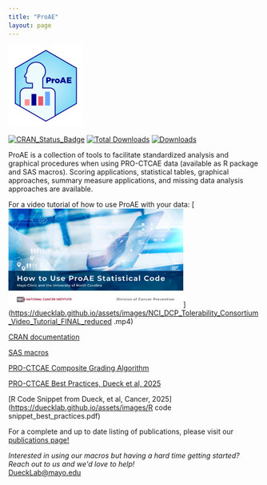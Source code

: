 ```yaml
---
title: "ProAE"
layout: page
---
```


<img width="150" alt="ProAE" src="/assets/images/ProAE_no_background.png">

<!-- badges: start -->
[![CRAN_Status_Badge](http://www.r-pkg.org/badges/version/ProAE)](https://CRAN.R-project.org/package=ProAE)
[![Total Downloads](http://cranlogs.r-pkg.org/badges/grand-total/ProAE)](https://CRAN.R-project.org/package=ProAE)
[![Downloads](http://cranlogs.r-pkg.org/badges/ProAE)](https://CRAN.R-project.org/package=ProAE)
<!-- badges: end -->

ProAE is a collection of tools to facilitate standardized analysis and graphical procedures when using PRO-CTCAE data (available as R package and SAS macros). Scoring applications, statistical tables, graphical approaches, summary measure applications, and missing data analysis approaches are available.

For a video tutorial of how to use ProAE with your data: 
[<img width="350" alt= NCI_DCP_Tolerability_Consortium_Video_COVER IMAGE src="/assets/images/NCI_DCP_Tolerability_Consortium_Video_COVER IMAGE.png">](https://duecklab.github.io/assets/images/NCI_DCP_Tolerability_Consortium_Video_Tutorial_FINAL_reduced .mp4)

[CRAN documentation](https://CRAN.R-project.org/package=ProAE)

[SAS macros](https://github.com/DueckLab/ProAE-SAS)

[PRO-CTCAE Composite Grading Algorithm](https://pubmed.ncbi.nlm.nih.gov/33258687/)

[PRO-CTCAE Best Practices, Dueck et al, 2025](https://pubmed.ncbi.nlm.nih.gov/41123546/)

[R Code Snippet from Dueck, et al, Cancer, 2025](https://duecklab.github.io/assets/images/R code snippet_best_practices.pdf)<br>


For a complete and up to date listing of publications, please visit our [publications page!](https://duecklab.github.io/pubs.html)

_Interested in using our macros but having a hard time getting started? Reach out to us and we'd love to help!_  
 [DueckLab@mayo.edu](mailto:DueckLab@mayo.edu)


 
<!-- Google tag (gtag.js) -->
<script async src="https://www.googletagmanager.com/gtag/js?id=G-RR2YH5HMBL"></script>
<script>
  window.dataLayer = window.dataLayer || [];
  function gtag(){dataLayer.push(arguments);}
  gtag('js', new Date());

  gtag('config', 'G-RR2YH5HMBL');
</script>
